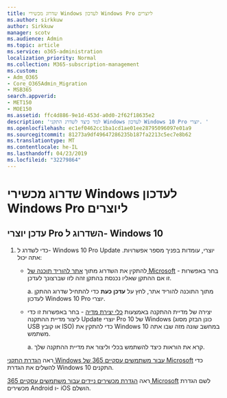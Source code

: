 ```yaml
---
title: שדרוג מכשירי Windows לעדכון Windows Pro ליוצרים
ms.author: sirkkuw
author: Sirkkuw
manager: scotv
ms.audience: Admin
ms.topic: article
ms.service: o365-administration
localization_priority: Normal
ms.collection: M365-subscription-management
ms.custom:
- Adm_O365
- Core_O365Admin_Migration
- MSB365
search.appverid:
- MET150
- MOE150
ms.assetid: ffc4d886-9e1d-453d-a0d0-2f62f18635e2
description: 'למד כיצד לשדרג התקני Windows לעדכון Windows 10 Pro יוצרי. '
ms.openlocfilehash: ec1ef0462cc1ba1cd1ae01ee28795096097e01a9
ms.sourcegitcommit: 81273a9df49647286235b187fa2213c5ec7e8b62
ms.translationtype: MT
ms.contentlocale: he-IL
ms.lasthandoff: 04/23/2019
ms.locfileid: "32279864"
---
```

# <a name="upgrade-windows-devices-to-windows-pro-creators-update"></a>שדרוג מכשירי Windows לעדכון Windows Pro ליוצרים

## <a name="upgrade-to-windows-10-pro-creators-update"></a>עדכן יוצרי Pro השדרוג ל- Windows 10
  
1. כדי לשדרג ל- Windows 10 Pro Update יוצרי, עומדות בפניך מספר אפשרויות. אתה יכול:
    
    - להתקין את השדרוג מתוך [אתר להוריד תוכנה של Microsoft](https://go.microsoft.com/fwlink/?LinkID=836951 ) - בחר באפשרות זו אם ההתקן שאליו נכנסת בהתקן זהה לזו שברצונך לעדכן.
    
      a. מתוך התוכנה להוריד אתר, לחץ על **עדכן כעת** כדי להתחיל שדרוג ההתקן לעדכון Windows 10 Pro יוצרי. 
    
     - יצירה של מדיית ההתקנה באמצעות [כלי יצירת מדיה](https://go.microsoft.com/fwlink/?LinkID=836960) - בחר באפשרות זו כדי ליצור מדיית ההתקנה Update יוצרי Pro 10 של Windows (כונן הבזק מסוג USB או קובץ ISO) כדי להתקין את Windows 10 במחשב שונה מזה שבו אתה משתמש.
    
        a. קרא את הוראות כיצד להשתמש בכלי וליצור את מדיית ההתקנה שלך. 
    
ראה [הגדרת התקני Windows עבור משתמשים עסקיים 365 של Microsoft](set-up-windows-devices.md) כדי להשלים את הגדרת Windows 10 התקנים. 
  
ראה [הגדרת מכשירים ניידים עבור משתמשים עסקיים 365 Microsoft](set-up-mobile-devices.md) לשם הגדרת מכשירים Android ו- iOS הושלם. 
  
